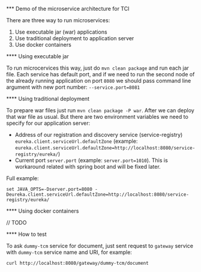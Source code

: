 *** Demo of the microservice architecture for TCI

There are three way to run microservices:
1. Use executable jar (war) applications
2. Use traditional deployment to application server
3. Use docker containers

**** Using executable jar

To run microcervices this way, just do `mvn clean package` and run each jar file.
Each service has default port, and if we need to run the second node of the already running application on port `8080`
we should pass command line argument with new port number: `--service.port=8081`

**** Using traditional deployment

To prepare war files just run `mvn clean package -P war`. After we can deploy that war file as usual.
But there are two environment variables we need to specify for our application server:
- Address of our registration and discovery service (service-registry) `eureka.client.serviceUrl.defaultZone`
  (example: `eureka.client.serviceUrl.defaultZone=http://localhost:8080/service-registry/eureka/`)
- Current port `server.port` (example: `server.port=1010`). This is workaround related with spring boot and will be fixed later.

Full example:
```
set JAVA_OPTS=-Dserver.port=8080 -Deureka.client.serviceUrl.defaultZone=http://localhost:8080/service-registry/eureka/
```

**** Using docker containers

// TODO

**** How to test

To ask `dummy-tcm` service for document, just sent request to `gateway` service with `dummy-tcm` service name and URI, for example:
```
curl http://localhost:8080/gateway/dummy-tcm/document
```

